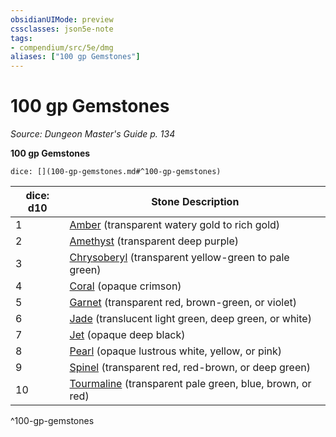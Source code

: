 ```yaml
---
obsidianUIMode: preview
cssclasses: json5e-note
tags:
- compendium/src/5e/dmg
aliases: ["100 gp Gemstones"]
---
```

# 100 gp Gemstones
*Source: Dungeon Master's Guide p. 134* 

**100 gp Gemstones**

`dice: [](100-gp-gemstones.md#^100-gp-gemstones)`

| dice: d10 | Stone Description |
|-----------|-------------------|
| 1 | [Amber](compendium/items/amber.md) (transparent watery gold to rich gold) |
| 2 | [Amethyst](compendium/items/amethyst.md) (transparent deep purple) |
| 3 | [Chrysoberyl](compendium/items/chrysoberyl.md) (transparent yellow-green to pale green) |
| 4 | [Coral](compendium/items/coral.md) (opaque crimson) |
| 5 | [Garnet](compendium/items/garnet.md) (transparent red, brown-green, or violet) |
| 6 | [Jade](compendium/items/jade.md) (translucent light green, deep green, or white) |
| 7 | [Jet](compendium/items/jet.md) (opaque deep black) |
| 8 | [Pearl](compendium/items/pearl.md) (opaque lustrous white, yellow, or pink) |
| 9 | [Spinel](compendium/items/spinel.md) (transparent red, red-brown, or deep green) |
| 10 | [Tourmaline](compendium/items/tourmaline.md) (transparent pale green, blue, brown, or red) |
^100-gp-gemstones